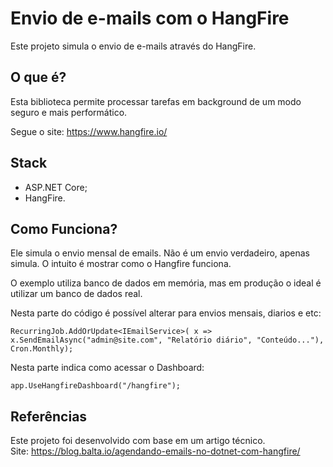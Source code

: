 # Envio de e-mails com o HangFire
Este projeto simula o envio de e-mails através do HangFire.

## O que é?
Esta biblioteca permite processar tarefas em background de um modo seguro e 
mais performático.

Segue o site: https://www.hangfire.io/

## Stack
- ASP.NET Core;
- HangFire.

## Como Funciona?
Ele simula o envio mensal de emails. Não é um envio verdadeiro, apenas simula.
O intuito é mostrar como o Hangfire funciona.

O exemplo utiliza banco de dados em memória, mas em produção o ideal
é utilizar um banco de dados real.

Nesta parte do código é possível alterar para envios mensais, diarios e etc:

`RecurringJob.AddOrUpdate<IEmailService>(
    x => x.SendEmailAsync("admin@site.com", "Relatório diário", "Conteúdo..."),
    Cron.Monthly);`

Nesta parte indica como acessar o Dashboard:

`app.UseHangfireDashboard("/hangfire");`

## Referências
Este projeto foi desenvolvido com base em um artigo técnico. <br>
Site: https://blog.balta.io/agendando-emails-no-dotnet-com-hangfire/
